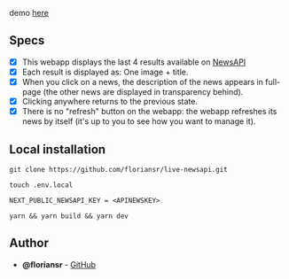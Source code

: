 demo [here](https://live-newsapi.floriansr.vercel.app/)

## Specs 

- [x] This webapp displays the last 4 results available on [NewsAPI](https://newsapi.org/)
- [x] Each result is displayed as: One image + title.
- [x] When you click on a news, the description of the news appears in full-page (the other news are displayed in transparency behind). 
- [x] Clicking anywhere returns to the previous state. 
- [x] There is no "refresh" button on the webapp: the webapp refreshes its news by itself (it's up to you to see how you want to manage it).

## Local installation

```
git clone https://github.com/floriansr/live-newsapi.git
```

```
touch .env.local
```

```
NEXT_PUBLIC_NEWSAPI_KEY = <APINEWSKEY>
```

```
yarn && yarn build && yarn dev
```

## Author

-   **@floriansr** - [GitHub](https://github.com/floriansr)